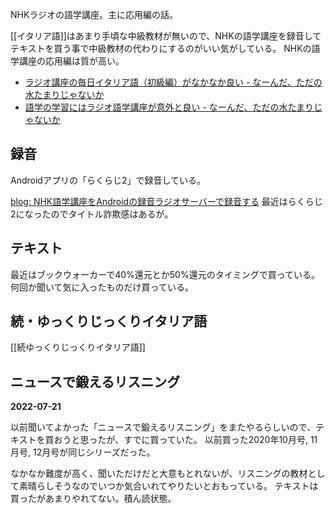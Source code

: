 NHKラジオの語学講座。主に応用編の話。

[[イタリア語]]はあまり手頃な中級教材が無いので、NHKの語学講座を録音してテキストを買う事で中級教材の代わりにするのがいい気がしている。
NHKの語学講座の応用編は質が高い。

- [ラジオ講座の毎日イタリア語（初級編）がなかなか良い - なーんだ、ただの水たまりじゃないか](https://karino2.github.io/2019/04/20/231151.html)
- [語学の学習にはラジオ語学講座が意外と良い - なーんだ、ただの水たまりじゃないか](https://karino2.github.io/2023/05/26/radio_language_course_revisit.html)

## 録音

Androidアプリの「らくらじ2」で録音している。

[blog: NHK語学講座をAndroidの録音ラジオサーバーで録音する](https://karino2.github.io/2022/05/23/record_nhk_radio.html) 最近はらくらじ2になったのでタイトル詐欺感はあるが。

## テキスト

最近はブックウォーカーで40%還元とか50%還元のタイミングで買っている。
何回か聞いて気に入ったものだけ買っている。

## 続・ゆっくりじっくりイタリア語

[[続ゆっくりじっくりイタリア語]]


## ニュースで鍛えるリスニング

**2022-07-21**

以前聞いてよかった「ニュースで鍛えるリスニング」をまたやるらしいので、テキストを買おうと思ったが、すでに買っていた。
以前買った2020年10月号, 11月号, 12月号が同じシリーズだった。

なかなか難度が高く、聞いただけだと大意もとれないが、リスニングの教材として素晴らしそうなのでいつか気合いれてやりたいとおもっている。
テキストは買ったがあまりやれてない。積ん読状態。
